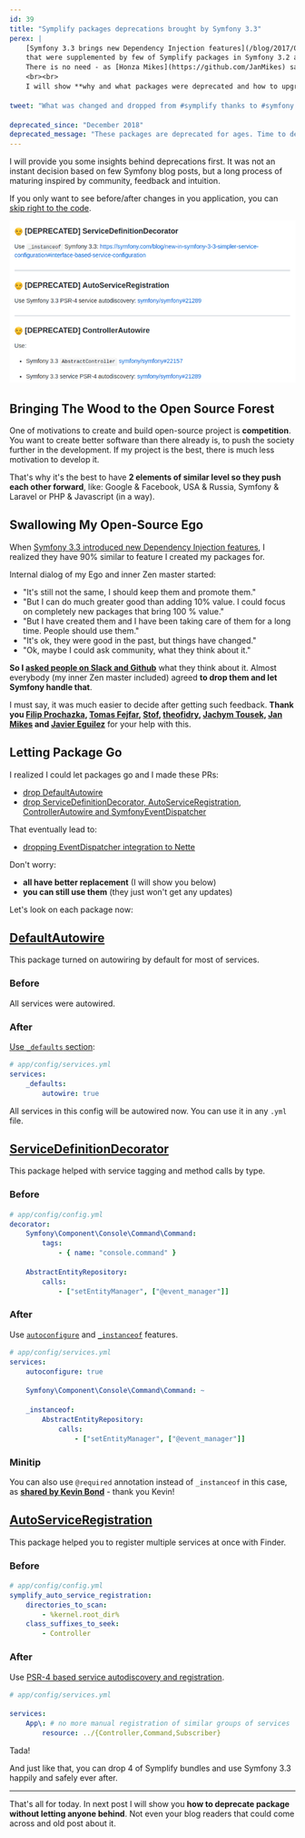```yaml
---
id: 39
title: "Symplify packages deprecations brought by Symfony 3.3"
perex: |
    [Symfony 3.3 brings new Dependency Injection features](/blog/2017/05/07/how-to-refactor-to-new-dependency-injection-features-in-symfony-3-3/),
    that were supplemented by few of Symplify packages in Symfony 3.2 and below.
    There is no need - as [Honza Mikes](https://github.com/JanMikes) said - to *bring the wood to the forest*. So they were deprecated.
    <br><br>
    I will show **why and what packages were deprecated and how to upgrade your app to use Symfony 3.3 instead**.

tweet: "What was changed and dropped from #symplify thanks to #symfony 3.3?"

deprecated_since: "December 2018"
deprecated_message: "These packages are deprecated for ages. Time to deprecated the post."
---
```


I will provide you some insights behind deprecations first. It was not an instant decision based on few Symfony blog posts,
but a long process of maturing inspired by community, feedback and intuition.

If you only want to see before/after changes in you application, you can [skip right to the code](#a-href-https-github-com-deprecatedpackages-defaultautowire-defaultautowire-a).

<div class="text-center">
    <img src="/assets/images/posts/2017/symplify-deprecations/pr-notes.png" class="img-thumbnail">
</div>


## Bringing The Wood to the Open Source Forest

One of motivations to create and build open-source project is <strong>competition</strong>. You want to create better software
than there already is, to push the society further in the development. If my project is the best, there is much less motivation to develop it.

That's why it's the best to have **2 elements of similar level so they push each other forward**, like:
Google & Facebook, USA & Russia, Symfony & Laravel or PHP & Javascript (in a way).

## Swallowing My Open-Source Ego

When [Symfony 3.3 introduced new Dependency Injection features](/blog/2017/05/07/how-to-refactor-to-new-dependency-injection-features-in-symfony-3-3/),
I realized they have 90% similar to feature I created my packages for.

Internal dialog of my Ego and inner Zen master started:

- "It's still not the same, I should keep them and promote them."
- "But I can do much greater good than adding 10% value. I could focus on completely new packages that bring 100 % value."
- "But I have created them and I have been taking care of them for a long time. People should use them."
- "It's ok, they were good in the past, but things have changed."
- "Ok, maybe I could ask community, what they think about it."


**So I [asked people on Slack and Github](https://github.com/symplify/symplify/pull/162)** what they think about it. Almost everybody (my inner Zen master included)
agreed **to drop them and let Symfony handle that**.

I must say, it was much easier to decide after getting such feedback. **Thank you [Filip Prochazka](https://filip-prochazka.com/),
[Tomas Fejfar](https://www.tomasfejfar.cz/),  [Stof](https://github.com/symplify/symplify/issues/161),
[theofidry](https://github.com/symfony/symfony/pull/22234#issuecomment-297999703),
[Jachym Tousek](https://github.com/enumag), [Jan Mikes](https://github.com/JanMikes)
and [Javier Eguilez](https://github.com/symplify/symplify/pull/162#issuecomment-299441503)**
for your help with this.


## Letting Package Go

I realized I could let packages go and I made these PRs:

- [drop DefaultAutowire](https://github.com/symplify/symplify/pull/162#issuecomment-299441503)
- [drop ServiceDefinitionDecorator, AutoServiceRegistration, ControllerAutowire and SymfonyEventDispatcher](https://github.com/symplify/symplify/pull/155)

That eventually lead to:

- [dropping EventDispatcher integration to Nette](https://github.com/symplify/symplify/pull/170)

Don't worry:

- **all have better replacement** (I will show you below)
- **you can still use them** (they just won't get any updates)


Let's look on each package now:

## [DefaultAutowire](https://github.com/DeprecatedPackages/DefaultAutowire)

This package turned on autowiring by default for most of services.

### Before

All services were autowired.

### After

[Use `_defaults` section](/blog/2017/05/07/how-to-refactor-to-new-dependency-injection-features-in-symfony-3-3/#1-let-s-add-code-defaults-code):

```yaml
# app/config/services.yml
services:
    _defaults:
        autowire: true
```

All services in this config will be autowired now. You can use it in any `.yml` file.


## [ServiceDefinitionDecorator](https://github.com/DeprecatedPackages/ServiceDefinitionDecorator)

This package helped with service tagging and method calls by type.


### Before

```yaml
# app/config/config.yml
decorator:
    Symfony\Component\Console\Command\Command:
        tags:
            - { name: "console.command" }

    AbstractEntityRepository:
        calls:
            - ["setEntityManager", ["@event_manager"]]
```

### After

Use [`autoconfigure`](/blog/2017/05/07/how-to-refactor-to-new-dependency-injection-features-in-symfony-3-3/#2-use-autoconfigure)
and [`_instanceof`](/blog/2017/05/07/how-to-refactor-to-new-dependency-injection-features-in-symfony-3-3/#5-use-code-instanceof-code)
features.

```yaml
# app/config/services.yml
services:
    autoconfigure: true

    Symfony\Component\Console\Command\Command: ~

    _instanceof:
        AbstractEntityRepository:
            calls:
                - ["setEntityManager", ["@event_manager"]]
```

### Minitip

You can also use `@required` annotation instead of `_instanceof` in this case, as **[shared by Kevin Bond](/blog/2017/05/07/how-to-refactor-to-new-dependency-injection-features-in-symfony-3-3/#comment-3306767439)** - thank you Kevin!



## [AutoServiceRegistration](https://github.com/DeprecatedPackages/AutoServiceRegistration)

This package helped you to register multiple services at once with Finder.

### Before

```yaml
# app/config/config.yml
symplify_auto_service_registration:
    directories_to_scan:
        - %kernel.root_dir%
    class_suffixes_to_seek:
        - Controller
```

### After

Use [PSR-4 based service autodiscovery and registration](/blog/2017/05/07/how-to-refactor-to-new-dependency-injection-features-in-symfony-3-3/#4-use-psr-4-based-service-autodiscovery-and-registration).

```yaml
# app/config/services.yml

services:
    App\: # no more manual registration of similar groups of services
        resource: ../{Controller,Command,Subscriber}
```

Tada!

And just like that, you can drop 4 of Symplify bundles and use Symfony 3.3 happily and safely ever after.

---

That's all for today. In next post I will show you **how to deprecate package without letting anyone behind**.
Not even your blog readers that could come across and old post about it.
